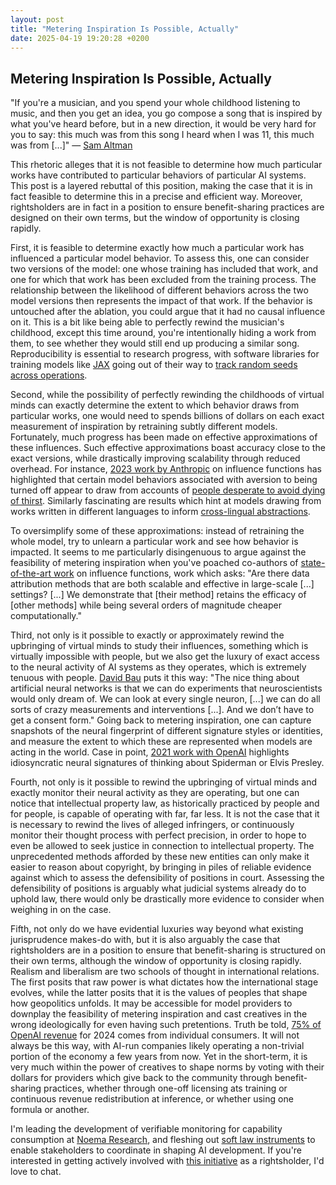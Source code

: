 ```yaml
---
layout: post
title: "Metering Inspiration Is Possible, Actually"
date: 2025-04-19 19:20:28 +0200
---
```


## Metering Inspiration Is Possible, Actually

"If you're a musician, and you spend your whole childhood listening to music, and then you get an idea, you go compose a song that is inspired by what you've heard before, but in a new direction, it would be very hard for you to say: this much was from this song I heard when I was 11, this much was from [...]" — [Sam Altman](https://www.youtube.com/live/5MWT_doo68k?feature=shared&t=398)

This rhetoric alleges that it is not feasible to determine how much particular works have contributed to particular behaviors of particular AI systems. This post is a layered rebuttal of this position, making the case that it is in fact feasible to determine this in a precise and efficient way. Moreover, rightsholders are in fact in a position to ensure benefit-sharing practices are designed on their own terms, but the window of opportunity is closing rapidly.

First, it is feasible to determine exactly how much a particular work has influenced a particular model behavior. To assess this, one can consider two versions of the model: one whose training has included that work, and one for which that work has been excluded from the training process. The relationship between the likelihood of different behaviors across the two model versions then represents the impact of that work. If the behavior is untouched after the ablation, you could argue that it had no causal influence on it. This is a bit like being able to perfectly rewind the musician's childhood, except this time around, you're intentionally hiding a work from them, to see whether they would still end up producing a similar song. Reproducibility is essential to research progress, with software libraries for training models like [JAX](https://docs.jax.dev/en/latest/index.html) going out of their way to [track random seeds across operations](https://docs.jax.dev/en/latest/random-numbers.html#random-numbers-in-jax).

Second, while the possibility of perfectly rewinding the childhoods of virtual minds can exactly determine the extent to which behavior draws from particular works, one would need to spends billions of dollars on each exact measurement of inspiration by retraining subtly different models. Fortunately, much progress has been made on effective approximations of these influences. Such effective approximations boast accuracy close to the exact versions, while drastically improving scalability through reduced overhead. For instance, [2023 work by Anthropic](https://arxiv.org/pdf/2308.03296) on influence functions has highlighted that certain model behaviors associated with aversion to being turned off appear to draw from accounts of [people desperate to avoid dying of thirst](https://arxiv.org/pdf/2308.03296#page=56). Similarly fascinating are results which hint at models drawing from works written in different languages to inform [cross-lingual abstractions](https://arxiv.org/pdf/2308.03296#page=35).

To oversimplify some of these approximations: instead of retraining the whole model, try to unlearn a particular work and see how behavior is impacted. It seems to me particularly disingenuous to argue against the feasibility of metering inspiration when you've poached co-authors of [state-of-the-art work](https://arxiv.org/pdf/2303.14186) on influence functions, work which asks: "Are there data attribution methods that are both scalable and effective in large-scale [...] settings? [...] We demonstrate that [their method] retains the efficacy of [other methods] while being several orders of magnitude cheaper computationally."

Third, not only is it possible to exactly or approximately rewind the upbringing of virtual minds to study their influences, something which is virtually impossible with people, but we also get the luxury of exact access to the neural activity of AI systems as they operates, which is extremely tenuous with people. [David Bau](https://www.nature.com/articles/d41586-024-01314-y) puts it this way: "The nice thing about artificial neural networks is that we can do experiments that neuroscientists would only dream of. We can look at every single neuron, [...] we can do all sorts of crazy measurements and interventions [...]. And we don’t have to get a consent form." Going back to metering inspiration, one can capture snapshots of the neural fingerprint of different signature styles or identities, and measure the extent to which these are represented when models are acting in the world. Case in point, [2021 work with OpenAI](https://distill.pub/2021/multimodal-neurons/) highlights idiosyncratic neural signatures of thinking about Spiderman or Elvis Presley.

Fourth, not only is it possible to rewind the upbringing of virtual minds and exactly monitor their neural activity as they are operating, but one can notice that intellectual property law, as historically practiced by people and for people, is capable of operating with far, far less. It is not the case that it is necessary to rewind the lives of alleged infringers, or continuously monitor their thought process with perfect precision, in order to hope to even be allowed to seek justice in connection to intellectual property. The unprecedented methods afforded by these new entities can only make it easier to reason about copyright, by bringing in piles of reliable evidence against which to assess the defensibility of positions in court. Assessing the defensibility of positions is arguably what judicial systems already do to uphold law, there would only be drastically more evidence to consider when weighing in on the case.

Fifth, not only do we have evidential luxuries way beyond what existing jurisprudence makes-do with, but it is also arguably the case that rightsholders are in a position to ensure that benefit-sharing is structured on their own terms, although the window of opportunity is closing rapidly. Realism and liberalism are two schools of thought in international relations. The first posits that raw power is what dictates how the international stage evolves, while the latter posits that it is the values of peoples that shape how geopolitics unfolds. It may be accessible for model providers to downplay the feasibility of metering inspiration and cast creatives in the wrong ideologically for even having such pretentions. Truth be told, [75% of OpenAI revenue](https://www.bloomberg.com/news/articles/2024-10-28/openai-cfo-says-75-of-its-revenue-comes-from-paying-consumers) for 2024 comes from individual consumers. It will not always be this way, with AI-run companies likely operating a non-trivial portion of the economy a few years from now. Yet in the short-term, it is very much within the power of creatives to shape norms by voting with their dollars for providers which give back to the community through benefit-sharing practices, whether through one-off licensing ats training or continuous revenue redistribution at inference, or whether using one formula or another.

I'm leading the development of verifiable monitoring for capability consumption at [Noema Research](https://noemaresearch.com/blog/virtual-diplomacy), and fleshing out [soft law instruments](https://virtuality.network/) to enable stakeholders to coordinate in shaping AI development. If you're interested in getting actively involved with [this initiative](https://virtuality.network/) as a rightsholder, I'd love to chat.
